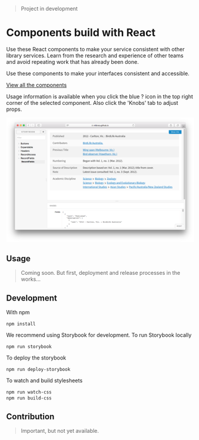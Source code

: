 > Project in development

# Components build with React

Use these React components to make your service consistent with other library services. Learn from the research and experience of other teams and avoid repeating work that has already been done.

Use these components to make your interfaces consistent and accessible.

[View all the components](https://mlibrary.github.io/umich-lib-components-react/)

Usage information is available when you click the blue ? icon in the top right corner of the selected component. Also click the 'Knobs' tab to adjust props.

![Screenshot](storybook_preview.png)

## Usage

> Coming soon. But first, deployment and release processes in the works...

## Development

With npm

```
npm install
```

We recommend using Storybook for development. To run Storybook locally

```
npm run storybook
```

To deploy the storybook

```
npm run deploy-storybook
```

To watch and build stylesheets

```
npm run watch-css
npm run build-css
```

## Contribution

> Important, but not yet available.
